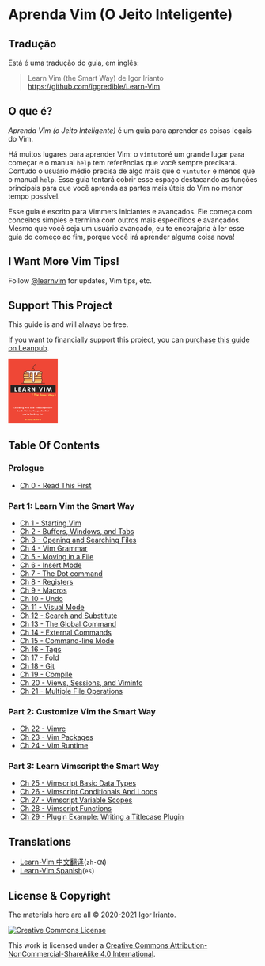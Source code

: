 # Aprenda Vim (O Jeito Inteligente)

## Tradução

Está é uma tradução do guia, em inglês:

> Learn Vim (the Smart Way) de Igor Irianto https://github.com/iggredible/Learn-Vim

## O que é? 

*Aprenda Vim (o Jeito Inteligente)* é um guia para aprender as coisas legais do Vim.

Há muitos lugares para aprender Vim: o `vimtutor`é um grande lugar para começar e o manual `help` tem referências que você sempre precisará. Contudo o usuário médio precisa de algo mais que o `vimtutor` e menos que o manual `help`. Esse guia tentará cobrir esse espaço destacando as funções principais para que você aprenda as partes mais úteis do Vim no menor tempo possível.

Esse guia é escrito para Vimmers iniciantes e avançados. Ele começa com conceitos simples e termina com outros mais específicos e avançados. Mesmo que você seja um usuário avançado, eu te encorajaria à ler esse guia do começo ao fim, porque você irá aprender alguma coisa nova!

## I Want More Vim Tips!

Follow [@learnvim](https://twitter.com/learnvim) for updates, Vim tips, etc.

## Support This Project

This guide is and will always be free.

If you want to financially support this project, you can [purchase this guide on Leanpub](https://leanpub.com/learnvim).

<a href="https://leanpub.com/learnvim"><img src="images/learn-vim-cover.png" width="100"></a>

## Table Of Contents

### Prologue

- [Ch 0     - Read This First](./ch00_read_this_first.md)

### Part 1: Learn Vim the Smart Way

- [Ch 1     - Starting Vim](./ch01_starting_vim.md)
- [Ch 2     - Buffers, Windows, and Tabs](./ch02_buffers_windows_tabs.md)
- [Ch 3     - Opening and Searching Files](./ch03_searching_files.md)
- [Ch 4     - Vim Grammar](./ch04_vim_grammar.md)
- [Ch 5     - Moving in a File](./ch05_moving_in_file.md)
- [Ch 6     - Insert Mode](./ch06_insert_mode.md)
- [Ch 7     - The Dot command](./ch07_the_dot_command.md)
- [Ch 8     - Registers](./ch08_registers.md)
- [Ch 9     - Macros](./ch09_macros.md)
- [Ch 10    - Undo](./ch10_undo.md)
- [Ch 11    - Visual Mode](./ch11_visual_mode.md)
- [Ch 12    - Search and Substitute](./ch12_search_and_substitute.md)
- [Ch 13    - The Global Command](./ch13_the_global_command.md)
- [Ch 14    - External Commands](./ch14_external_commands.md)
- [Ch 15    - Command-line Mode](./ch15_command-line_mode.md)
- [Ch 16    - Tags](./ch16_tags.md)
- [Ch 17    - Fold](./ch17_fold.md)
- [Ch 18    - Git](./ch18_git.md)
- [Ch 19    - Compile](./ch19_compile.md)
- [Ch 20    - Views, Sessions, and Viminfo](./ch20_views_sessions_viminfo.md)
- [Ch 21    - Multiple File Operations](./ch21_multiple_file_operations.md)

### Part 2: Customize Vim the Smart Way

- [Ch 22 - Vimrc](./ch22_vimrc.md)
- [Ch 23 - Vim Packages](./ch23_vim_packages.md)
- [Ch 24 - Vim Runtime](./ch24_vim_runtime.md)

### Part 3: Learn Vimscript the Smart Way

- [Ch 25 - Vimscript Basic Data Types](./ch25_vimscript_basic_data_types.md)
- [Ch 26 - Vimscript Conditionals And Loops](./ch26_vimscript_conditionals_and_loops.md)
- [Ch 27 - Vimscript Variable Scopes](./ch27_vimscript_variable_scopes.md)
- [Ch 28 - Vimscript Functions](./ch28_vimscript_functions.md)
- [Ch 29 - Plugin Example: Writing a Titlecase Plugin](./ch29_plugin_example_writing-a-titlecase-plugin.md)

## Translations
- [Learn-Vim 中文翻译](https://github.com/wsdjeg/Learn-Vim_zh_cn)(`zh-CN`)
- [Learn-Vim Spanish](https://github.com/victorhck/learn-Vim-es)(`es`)

## License & Copyright
The materials here are all © 2020-2021 Igor Irianto.

<a rel="license" href="http://creativecommons.org/licenses/by-nc-sa/4.0/"><img alt="Creative Commons License" style="border-width:0" src="https://licensebuttons.net/l/by-nc-sa/4.0/88x31.png" /></a><br />

This work is licensed under a <a rel="license" href="http://creativecommons.org/licenses/by-nc-sa/4.0/">Creative Commons Attribution-NonCommercial-ShareAlike 4.0 International</a>.
